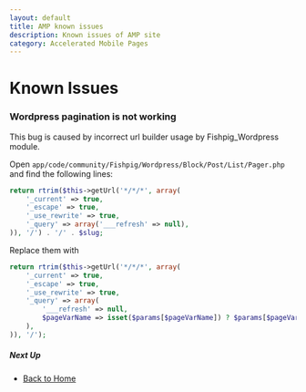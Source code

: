 ```yaml
---
layout: default
title: AMP known issues
description: Known issues of AMP site
category: Accelerated Mobile Pages
---
```


# Known Issues

### Wordpress pagination is not working

This bug is caused by incorrect url builder usage by Fishpig_Wordpress module.

Open `app/code/community/Fishpig/Wordpress/Block/Post/List/Pager.php` and find
the following lines:

```php
return rtrim($this->getUrl('*/*/*', array(
    '_current' => true,
    '_escape' => true,
    '_use_rewrite' => true,
    '_query' => array('___refresh' => null),
)), '/') . '/' . $slug;
```

Replace them with

```php
return rtrim($this->getUrl('*/*/*', array(
    '_current' => true,
    '_escape' => true,
    '_use_rewrite' => true,
    '_query' => array(
        '___refresh' => null,
        $pageVarName => isset($params[$pageVarName]) ? $params[$pageVarName] : null
    ),
)), '/');
```

##### Next Up

 -  [Back to Home](/m1/extensions/amp/)

